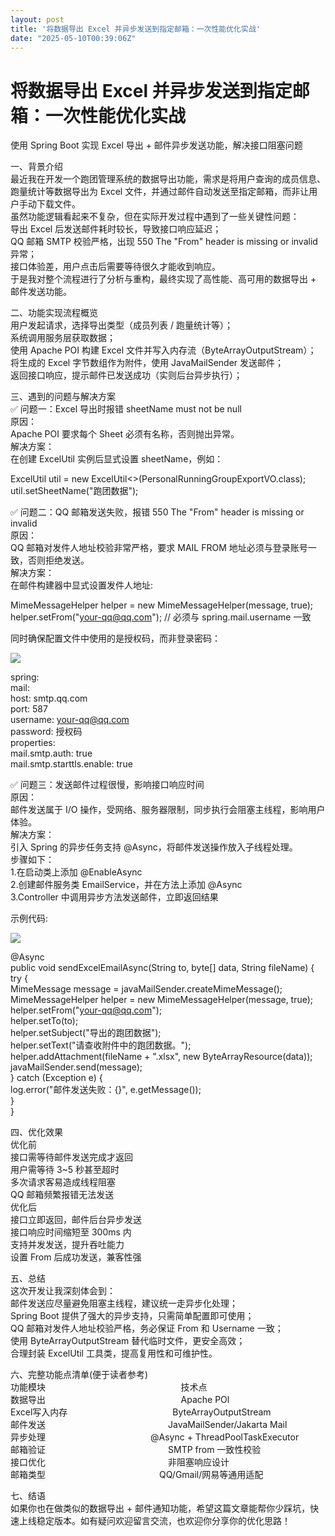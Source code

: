 ```yaml
---
layout: post
title: '将数据导出 Excel 并异步发送到指定邮箱：一次性能优化实战'
date: "2025-05-10T00:39:06Z"
---
```

将数据导出 Excel 并异步发送到指定邮箱：一次性能优化实战
===============================

使用 Spring Boot 实现 Excel 导出 + 邮件异步发送功能，解决接口阻塞问题

一、背景介绍  
最近我在开发一个跑团管理系统的数据导出功能，需求是将用户查询的成员信息、跑量统计等数据导出为 Excel 文件，并通过邮件自动发送至指定邮箱，而非让用户手动下载文件。  
虽然功能逻辑看起来不复杂，但在实际开发过程中遇到了一些关键性问题：  
导出 Excel 后发送邮件耗时较长，导致接口响应延迟；  
QQ 邮箱 SMTP 校验严格，出现 550 The "From" header is missing or invalid 异常；  
接口体验差，用户点击后需要等待很久才能收到响应。  
于是我对整个流程进行了分析与重构，最终实现了高性能、高可用的数据导出 + 邮件发送功能。

二、功能实现流程概览  
用户发起请求，选择导出类型（成员列表 / 跑量统计等）；  
系统调用服务层获取数据；  
使用 Apache POI 构建 Excel 文件并写入内存流（ByteArrayOutputStream）；  
将生成的 Excel 字节数组作为附件，使用 JavaMailSender 发送邮件；  
返回接口响应，提示邮件已发送成功（实则后台异步执行）；

三、遇到的问题与解决方案  
✅ 问题一：Excel 导出时报错 sheetName must not be null  
原因：  
Apache POI 要求每个 Sheet 必须有名称，否则抛出异常。  
解决方案：  
在创建 ExcelUtil 实例后显式设置 sheetName，例如：

ExcelUtil<PersonalRunningGroupExportVO> util = new ExcelUtil<>(PersonalRunningGroupExportVO.class);  
util.setSheetName("跑团数据");

✅ 问题二：QQ 邮箱发送失败，报错 550 The "From" header is missing or invalid  
原因：  
QQ 邮箱对发件人地址校验非常严格，要求 MAIL FROM 地址必须与登录账号一致，否则拒绝发送。  
解决方案：  
在邮件构建器中显式设置发件人地址:

MimeMessageHelper helper = new MimeMessageHelper(message, true);  
helper.setFrom("your-qq@qq.com"); // 必须与 spring.mail.username 一致

同时确保配置文件中使用的是授权码，而非登录密码：

![](https://img2024.cnblogs.com/blog/3353251/202505/3353251-20250509142227248-1058654527.png)

spring:  
mail:  
host: smtp.qq.com  
port: 587  
username: your-qq@qq.com  
password: 授权码  
properties:  
mail.smtp.auth: true  
mail.smtp.starttls.enable: true

✅ 问题三：发送邮件过程很慢，影响接口响应时间  
原因：  
邮件发送属于 I/O 操作，受网络、服务器限制，同步执行会阻塞主线程，影响用户体验。  
解决方案：  
引入 Spring 的异步任务支持 @Async，将邮件发送操作放入子线程处理。  
步骤如下：  
1.在启动类上添加 @EnableAsync  
2.创建邮件服务类 EmailService，并在方法上添加 @Async  
3.Controller 中调用异步方法发送邮件，立即返回结果

示例代码:

![](https://img2024.cnblogs.com/blog/3353251/202505/3353251-20250509142307534-563540067.png)

@Async  
public void sendExcelEmailAsync(String to, byte\[\] data, String fileName) {  
try {  
MimeMessage message = javaMailSender.createMimeMessage();  
MimeMessageHelper helper = new MimeMessageHelper(message, true);  
helper.setFrom("your-qq@qq.com");  
helper.setTo(to);  
helper.setSubject("导出的跑团数据");  
helper.setText("请查收附件中的跑团数据。");  
helper.addAttachment(fileName + ".xlsx", new ByteArrayResource(data));  
javaMailSender.send(message);  
} catch (Exception e) {  
log.error("邮件发送失败：{}", e.getMessage());  
}  
}

四、优化效果  
优化前  
接口需等待邮件发送完成才返回  
用户需等待 3~5 秒甚至超时  
多次请求客易造成线程阻塞  
QQ 邮箱频繁报错无法发送  
优化后  
接口立即返回，邮件后台异步发送  
接口响应时间缩短至 300ms 内  
支持并发发送，提升吞吐能力  
设置 From 后成功发送，兼客性强

五、总结  
这次开发让我深刻体会到：  
邮件发送应尽量避免阻塞主线程，建议统一走异步化处理；  
Spring Boot 提供了强大的异步支持，只需简单配置即可使用；  
QQ 邮箱对发件人地址校验严格，务必保证 From 和 Username 一致；  
使用 ByteArrayOutputStream 替代临时文件，更安全高效；  
合理封装 ExcelUtil 工具类，提高复用性和可维护性。

六、完整功能点清单(便于读者参考)  
功能模块                                                       技术点  
数据导出                                                       Apache POl  
Excel写入内存　　　　　　　　　　　　ByteArrayOutputStream  
邮件发送　　　　　　　　　　　　　　JavaMailSender/Jakarta Mail  
异步处理　　　　　　　　　　　　@Async + ThreadPoolTaskExecutor  
邮箱验证　　　　　　　　　　　　　　SMTP from 一致性校验  
接口优化　　　　　　　　　　　　　　非阻塞响应设计  
邮箱类型　　　　　　　　　　　　　QQ/Gmail/网易等通用适配  
  

七、结语  
如果你也在做类似的数据导出 + 邮件通知功能，希望这篇文章能帮你少踩坑，快速上线稳定版本。如有疑问欢迎留言交流，也欢迎你分享你的优化思路！